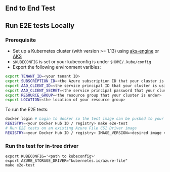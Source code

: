 ## End to End Test

## Run E2E tests Locally
### Prerequisite
- Set up a Kubernetes cluster (with version >= 1.13) using [aks-engine](https://github.com/Azure/aks-engine) or [AKS](https://docs.microsoft.com/en-us/azure/aks/)
- `$KUBECONFIG` is set or your kubeconfig is under `$HOME/.kube/config`
- Export the following environment varibles:
```bash
export TENANT_ID=<your tenant ID>
export SUBSCRIPTION_ID=<the Azure subscription ID that your cluster is under>
export AAD_CLIENT_ID=<the service principal ID that your cluster is using>
export AAD_CLIENT_SECRET=<the service principal password that your cluster is using>
export RESOURCE_GROUP=<the resource group that your cluster is under>
export LOCATION=<the location of your resource group>
```

To run the E2E tests:

```bash
docker login # Login to docker so the test image can be pushed to your Docker Hub
REGISTRY=<your Docker Hub ID / registry> make e2e-test
# Run E2E tests on an existing Azure File CSI Driver image
REGISTRY=<your Docker Hub ID / registry> IMAGE_VERSION=<desired image version> make e2e-test
```

### Run the test for in-tree driver

```
export KUBECONFIG='<path to kubeconfig>'
export AZURE_STORAGE_DRIVER="kubernetes.io/azure-file"
make e2e-test
```